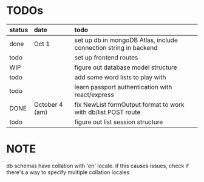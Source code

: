 # TODOs

| status | date | todo | 
:-- | :-- | :--
 done | Oct 1 | set up db in mongoDB Atlas, include connection string in backend 
 todo | | set up frontend routes
WIP | | figure out database model structure
todo | | add some word lists to play with
todo | | learn passport authentication with react/express
DONE | October 4 (am) | fix NewList formOutput format to work with db/list POST route
todo | | figure out list session structure

# NOTE
db schemas have collation with 'en' locale. if this causes issues, check if there's a way to specify multiple collation locales